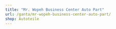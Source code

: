 ```yaml
---
title: "Mr. Wopeh Business Center Auto Part"
url: /ganta/mr-wopeh-business-center-auto-part/
shop: Autoteile
---
```

